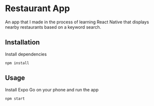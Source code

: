 # Restaurant App
An app that I made in the process of learning React Native that displays nearby restaurants based on a keyword search.

## Installation
Install dependencies
```
npm install
```

## Usage
Install Expo Go on your phone and run the app
```
npm start
```
